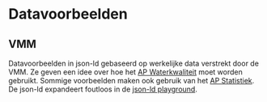 # Datavoorbeelden
## VMM
Datavoorbeelden in json-ld gebaseerd op werkelijke data verstrekt door de VMM. Ze geven een idee over hoe het [AP Waterkwaliteit](https://data.vlaanderen.be/doc/applicatieprofiel/waterkwaliteit/) moet worden gebruikt. Sommige voorbeelden maken ook gebruik van het [AP Statistiek](https://data.vlaanderen.be/doc/applicatieprofiel/statistiek/). De json-ld expandeert foutloos in de [json-ld playground](https://json-ld.org/playground/).
